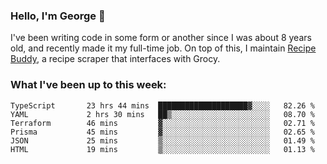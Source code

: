 ### Hello, I'm George 👋

I've been writing code in some form or another since I was about 8 years old, and recently made it my full-time job. On top of this, I maintain [Recipe Buddy](https://github.com/georgegebbett/recipe-buddy), a recipe scraper that interfaces with Grocy.  

<!--
**georgegebbett/georgegebbett** is a ✨ _special_ ✨ repository because its `README.md` (this file) appears on your GitHub profile.

Here are some ideas to get you started:

- 🔭 I’m currently working on ...
- 🌱 I’m currently learning ...
- 👯 I’m looking to collaborate on ...
- 🤔 I’m looking for help with ...
- 💬 Ask me about ...
- 📫 How to reach me: ...
- 😄 Pronouns: ...
- ⚡ Fun fact: ...
-->

### What I've been up to this week:
<!--START_SECTION:waka-->

```text
TypeScript       23 hrs 44 mins  ████████████████████▓░░░░   82.26 %
YAML             2 hrs 30 mins   ██▒░░░░░░░░░░░░░░░░░░░░░░   08.70 %
Terraform        46 mins         ▓░░░░░░░░░░░░░░░░░░░░░░░░   02.71 %
Prisma           45 mins         ▓░░░░░░░░░░░░░░░░░░░░░░░░   02.65 %
JSON             25 mins         ▒░░░░░░░░░░░░░░░░░░░░░░░░   01.49 %
HTML             19 mins         ▒░░░░░░░░░░░░░░░░░░░░░░░░   01.13 %
```

<!--END_SECTION:waka-->
